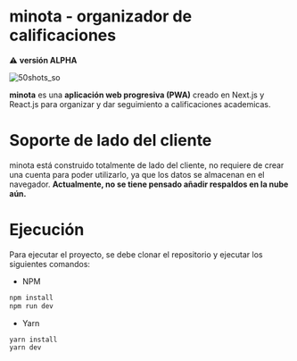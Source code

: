 # minota - organizador de calificaciones

⚠ **versión ALPHA**

![50shots_so](https://github.com/nzkdevsaider/minota/assets/14142484/ed91e1e5-315d-4160-bb2f-a3e0f5287e0b)

**minota** es una **aplicación web progresiva (PWA)** creado en Next.js y React.js para organizar y dar seguimiento a calificaciones academicas.


# Soporte de lado del cliente

minota está construido totalmente de lado del cliente, no requiere de crear una cuenta para poder utilizarlo, ya que los datos se almacenan en el navegador. **Actualmente, no se tiene pensado añadir respaldos en la nube aún.**

# Ejecución

Para ejecutar el proyecto, se debe clonar el repositorio y ejecutar los siguientes comandos:

- NPM
```bash
npm install
npm run dev
```

- Yarn
```bash
yarn install
yarn dev
```
